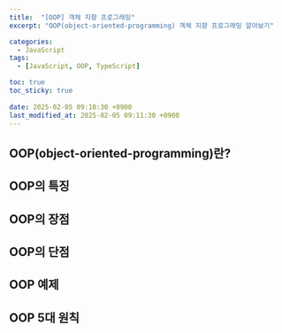 ```yaml
---
title:  "[OOP] 객체 지향 프로그래밍"
excerpt: "OOP(object-oriented-programming) 객체 지향 프로그래밍 알아보기"

categories:
  - JavaScript
tags:
  - [JavaScript, OOP, TypeScript]

toc: true
toc_sticky: true
 
date: 2025-02-05 09:10:30 +0900
last_modified_at: 2025-02-05 09:11:30 +0900
---
```


## OOP(object-oriented-programming)란?


## OOP의 특징


## OOP의 장점


## OOP의 단점


## OOP 예제


## OOP 5대 원칙